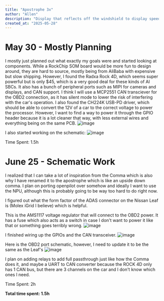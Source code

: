 ```yaml
---
title: "Apostrophe 3x"
author: "Allen"
description: "Display that reflects off the windshield to display speed and runs openpilot"
created_at: "2025-05-28"
---
```

# May 30 - Mostly Planning
I mostly just planned out what exactly my goals were and started looking at components. While a RockChip SOM board would be more fun to design around, they are hard to source, mostly being from AliBaba with expensive but slow shipping. However, I found the Radxa Rock 4D, which seems super powerful but is only $45, which is a very good deal for these kinds of AI SBCs. It also has a bunch of peripheral ports such as MIPI for cameras and displays, and CAN support. I think I will use a MCP2551 CAN transciever for the OBD2 connection, as it has silent mode to lower the risk of interfering with the car's operation. I also found the CH224K USB-PD driver, which should be able to convert the 12V of a car to the correct voltage to power the processor. However, I want to find a way to power it through the GPIO header because it is a lot cleaner that way, with less external wires and everything being on the same PCB.
![image](https://github.com/user-attachments/assets/1db299be-dbe5-41ad-bae1-005005b36d4f)

I also started working on the schematic: 
![image](https://github.com/user-attachments/assets/51b84483-6c85-45c2-9a79-458685378a80)

Time Spent: 1.5h

# June 25 - Schematic Work
I realized that I can take a lot of inspiration from the Comma which is also why I have renamed it to the apostrophe which is like an upside down comma. I plan on porting openpilot over somehow and ideally I want to use the NPU, although this is probably going to be way too hard to do right now.

I figured out what the form factor of the ADAS connector on the Nissan Leaf is (Molex iGrid I believe) which is helpful.

This is the AMS1117 voltage regulator that will connect to the OBD2 power. It has a fuse which also acts as a switch in case I don't want to power it like that or something goes terribly wrong.
![image](https://github.com/user-attachments/assets/886f6616-d91f-450e-8c56-5909b957e518)

I finished wiring up the GPIOs and the CAN transceiver. 
![image](https://github.com/user-attachments/assets/58337f16-dffa-41f7-bd8f-219028436919)

Here is the OBD2 port schematic, however, I need to update it to be the same as the Leaf's
![image](https://github.com/user-attachments/assets/f97ad5e1-6431-4dad-9a8c-2a7ba9807d40)

I plan on adding relays to add full passthrough just like how the Comma does it, and maybe a UART to CAN converter because the ROCK 4D only has 1 CAN bus, but there are 3 channels on the car and I don't know which ones I need.

Time Spent: 2h

**Total time spent: 1.5h**
